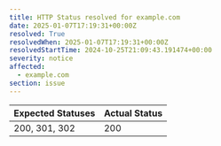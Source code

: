 ```yaml
---
title: HTTP Status resolved for example.com
date: 2025-01-07T17:19:31+00:00Z
resolved: True
resolvedWhen: 2025-01-07T17:19:31+00:00Z
resolvedStartTime: 2024-10-25T21:09:43.191474+00:00
severity: notice
affected:
  - example.com
section: issue
---
```


| Expected Statuses | Actual Status  |
|-------------------|----------------|
| 200, 301, 302 | 200 |
